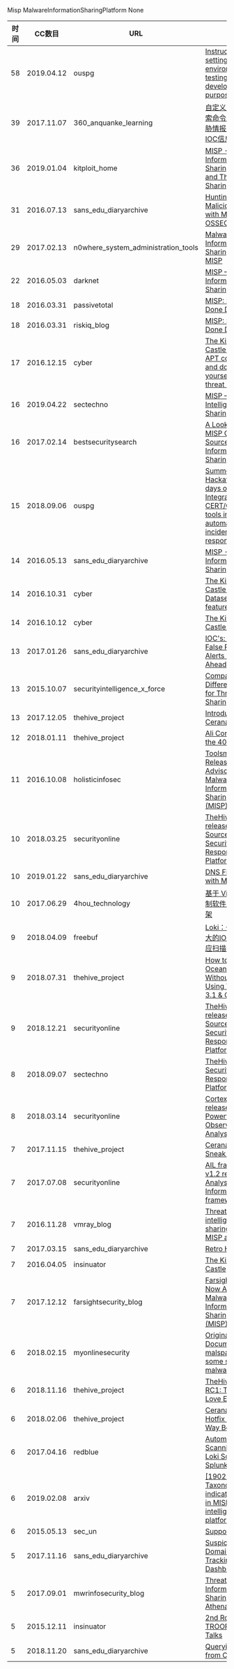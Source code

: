 Misp
MalwareInformationSharingPlatform
None

| 时间 | CC数目 | URL | 标题 |
| ---- | ----- | --- | --- |
| 58 | 2019.04.12 | ouspg | [Instructions for setting up MISP environment for testing and development purposes.](https://medium.com/p/f3f903950c4a) |
| 39 | 2017.11.07 | 360_anquanke_learning | [自定义的Splunk搜索命令：从开源威胁情报平台获取IOC信息](https://www.anquanke.com/post/id/87175/) |
| 36 | 2019.01.04 | kitploit_home | [MISP - Malware Information Sharing Platform and Threat Sharing](https://www.kitploit.com/2019/01/misp-malware-information-sharing.html) |
| 31 | 2016.07.13 | sans_edu_diaryarchive | [Hunting for Malicious Files with MISP + OSSEC](https://isc.sans.edu/forums/diary/Hunting+for+Malicious+Files+with+MISP+OSSEC/21251/) |
| 29 | 2017.02.13 | n0where_system_administration_tools | [Malware Information Sharing Platform: MISP](https://n0where.net/malware-information-sharing-platform-misp) |
| 22 | 2016.05.03 | darknet | [MISP – Malware Information Sharing Platform](https://www.darknet.org.uk/2016/05/misp-malware-information-sharing-platform/) |
| 18 | 2016.03.31 | passivetotal | [MISP: Sharing Done Differently](http://blog.passivetotal.org/misp-sharing-done-differently/) |
| 18 | 2016.03.31 | riskiq_blog | [MISP: Sharing Done Differently](https://www.riskiq.com/blog/analyst/misp-sharing-done-differently/) |
| 17 | 2016.12.15 | cyber | [The Kings In Your Castle Part 5: APT correlation and do-it-yourself threat research](https://cyber.wtf/2016/12/15/the-kings-in-your-castle-part-5-apt-correlation-and-do-it-yourself-threat-research/) |
| 16 | 2019.04.22 | sectechno | [MISP – Threat Intelligence and Sharing Platform](http://www.sectechno.com/misp-threat-intelligence-and-sharing-platform/) |
| 16 | 2017.02.14 | bestsecuritysearch | [A Look At The MISP Open-Source Malware Information Sharing Platform](https://bestsecuritysearch.com/look-misp-open-source-malware-information-sharing-platform/) |
| 15 | 2018.09.06 | ouspg | [Summer Hackathon: 3-days of Integrating CERT/CSIRT tools into automated incident response and…](https://medium.com/p/1cba6defd0e0) |
| 14 | 2016.05.13 | sans_edu_diaryarchive | [MISP - Malware Information Sharing Platform](https://isc.sans.edu/forums/diary/MISP+Malware+Information+Sharing+Platform/21053/) |
| 14 | 2016.10.31 | cyber | [The Kings In Your Castle Part #2 – Dataset and feature extraction](https://cyber.wtf/2016/10/31/the-kings-in-your-castle-part-2-dataset-and-feature-extraction/) |
| 14 | 2016.10.12 | cyber | [The Kings In Your Castle Part #1](https://cyber.wtf/2016/10/12/the-kings-in-your-castle-all-the-lame-threats-that-own-you-but-will-never-make-you-famous/) |
| 13 | 2017.01.26 | sans_edu_diaryarchive | [IOC's: Risks of False Positive Alerts Flood Ahead](https://isc.sans.edu/forums/diary/IOCs+Risks+of+False+Positive+Alerts+Flood+Ahead/21977/) |
| 13 | 2015.10.07 | securityintelligence_x_force | [Comparing Different Tools for Threat Sharing](https://securityintelligence.com/comparing-different-tools-for-threat-sharing/) |
| 13 | 2017.12.05 | thehive_project | [Introducing Cerana](https://blog.thehive-project.org/2017/12/05/introducing-cerana/) |
| 12 | 2018.01.11 | thehive_project | [Ali Cortex and the 40 Analyzers](https://blog.thehive-project.org/2018/01/11/ali-cortex-and-the-40-analyzers/) |
| 11 | 2016.10.08 | holisticinfosec | [Toolsmith Release Advisory: Malware Information Sharing Platform (MISP) 2.4.52](https://holisticinfosec.blogspot.com/2016/10/toolsmith-release-advisory-malware.html) |
| 10 | 2018.03.25 | securityonline | [TheHive v3.0.10 released: Open Source and Free Security Incident Response Platform](https://securityonline.info/thehive-a-scalable-open-source-and-free-security-incident-response-platform/) |
| 10 | 2019.01.22 | sans_edu_diaryarchive | [DNS Firewalling with MISP](https://isc.sans.edu/forums/diary/DNS+Firewalling+with+MISP/24556/) |
| 10 | 2017.06.29 | 4hou_technology | [基于 Viper 的二进制软件自动分析框架](http://www.4hou.com/technology/5796.html) |
| 9 | 2018.04.09 | freebuf | [Loki：一款简单强大的IOC和事件响应扫描器](http://www.freebuf.com/sectool/166610.html) |
| 9 | 2018.07.31 | thehive_project | [How to Cruise Ocean Threat Without Sinking Using TheHive 3.1 & Cortex 2.1](https://blog.thehive-project.org/2018/07/31/how-to-cruise-ocean-threat-without-sinking-using-thehive-3-1-cortex-2-1/) |
| 9 | 2018.12.21 | securityonline | [TheHive v3.2.1 released: Open Source and Free Security Incident Response Platform](https://securityonline.info/thehive/) |
| 8 | 2018.09.07 | sectechno | [TheHive – Security Incident Response Platform](http://www.sectechno.com/thehive-security-incident-response-platform/) |
| 8 | 2018.03.14 | securityonline | [Cortex 2.0.4 released: Powerful Observable Analysis Engine](https://securityonline.info/cortex-powerful-observable-analysis-engine/) |
| 7 | 2017.11.15 | thehive_project | [Cerana: a Sneak Peek](https://blog.thehive-project.org/2017/11/15/cerana-a-sneak-peek/) |
| 7 | 2017.07.08 | securityonline | [AIL framework v1.2 release: Analysis Information Leak framework](https://securityonline.info/ail-framework-analysis-information-leak-framework/) |
| 7 | 2016.11.28 | vmray_blog | [Threat intelligence sharing with MISP and VMRay](https://www.vmray.com/blog/threat-intelligence-sharing-misp-vmray/) |
| 7 | 2017.03.15 | sans_edu_diaryarchive | [Retro Hunting!](https://isc.sans.edu/forums/diary/Retro+Hunting/22189/) |
| 7 | 2016.04.05 | insinuator | [The Kings in your Castle](https://insinuator.net/2016/04/the-kings-in-your-castle/) |
| 7 | 2017.12.12 | farsightsecurity_blog | [Farsight DNSDB Now Available on Malware Information Sharing Platform (MISP)](https://www.farsightsecurity.com/2017/12/12/kburke-MISP/) |
| 6 | 2018.02.15 | myonlinesecurity | [Original Documents malspam delivers some sort of malware](https://myonlinesecurity.co.uk/original-documents-malspam-delivers-some-sort-of-malware/) |
| 6 | 2018.11.16 | thehive_project | [TheHive 3.2.0-RC1: The MISP Love Edition](https://blog.thehive-project.org/2018/11/16/thehive-3-2-0-rc1-the-misp-love-edition/) |
| 6 | 2018.02.06 | thehive_project | [Cerana 0.4: Hotfix & Way Beyond](https://blog.thehive-project.org/2018/02/06/cerana-0-4-hotfix-way-beyond/) |
| 6 | 2017.04.16 | redblue | [Automating APT Scanning with Loki Scanner and Splunk](http://www.redblue.team/2017/04/automating-apt-scanning-with-loki.html) |
| 6 | 2019.02.08 | arxiv | [[1902.03914] Taxonomy driven indicator scoring in MISP threat intelligence platforms](https://arxiv.org/abs/1902.03914) |
| 6 | 2015.05.13 | sec_un | [Support for STIX](https://www.sec-un.org/support-for-stix/) |
| 5 | 2017.11.16 | sans_edu_diaryarchive | [Suspicious Domains Tracking Dashboard](https://isc.sans.edu/forums/diary/Suspicious+Domains+Tracking+Dashboard/23046/) |
| 5 | 2017.09.01 | mwrinfosecurity_blog | [Threat Information Sharing with Athena](https://labs.mwrinfosecurity.com/blog/threat-information-sharing-with-athena/) |
| 5 | 2015.12.11 | insinuator | [2nd Rounds of TROOPERS16 Talks](https://insinuator.net/2015/12/2nd-rounds-of-troopers16-talks/) |
| 5 | 2018.11.20 | sans_edu_diaryarchive | [Querying DShield from Cortex](https://isc.sans.edu/forums/diary/Querying+DShield+from+Cortex/24330/) |
